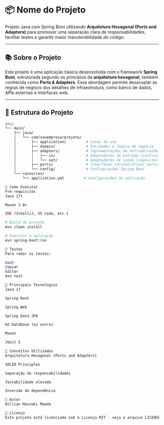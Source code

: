 # 📦 Nome do Projeto

Projeto Java com Spring Boot utilizando **Arquitetura Hexagonal (Ports and Adapters)** para promover uma separação clara de responsabilidades, facilitar testes e garantir maior manutenibilidade do código.

---

## 📚 Sobre o Projeto

Este projeto é uma aplicação básica desenvolvida com o framework **Spring Boot**, estruturada segundo os princípios da **arquitetura hexagonal**, também conhecida como **Ports & Adapters**. Essa abordagem permite desacoplar as regras de negócio dos detalhes de infraestrutura, como banco de dados, APIs externas e interfaces web.

---

## 🧱 Estrutura do Projeto

```bash
src/
└── main/
    ├── java/
    │   └── com/seuempresa/projeto/
    │       ├── application/         # Casos de uso
    │       ├── domain/              # Entidades e lógica de negócio
    │       ├── adapters/            # Implementações de entrada/saída (ex: REST, DB, etc.)
    │       │   ├── in/              # Adaptadores de entrada (controllers, schedulers, etc.)
    │       │   └── out/             # Adaptadores de saída (repositories, clientes, etc.)
    │       ├── ports/               # Interfaces (driven/driver ports)
    │       └── config/              # Configurações Spring Boot
    └── resources/
        └── application.yml         # Configurações da aplicação

🚀 Como Executar
Pré-requisitos
Java 17+

Maven 3.8+

IDE (IntelliJ, VS Code, etc.)

# Build do projeto
mvn clean install

# Executar a aplicação
mvn spring-boot:run

🧪 Testes
Para rodar os testes:

bash
Copiar
Editar
mvn test

📌 Principais Tecnologias
Java 17

Spring Boot

Spring Web

Spring Data JPA

H2 Database (ou outro)

Maven

JUnit 5

🧠 Conceitos Utilizados
Arquitetura Hexagonal (Ports and Adapters)

SOLID Principles

Separação de responsabilidades

Testabilidade elevada

Inversão de dependência

👤 Autor
Willian Massuki Maeda

📝 Licença
Este projeto está licenciado sob a Licença MIT - veja o arquivo LICENSE para detalhes.

